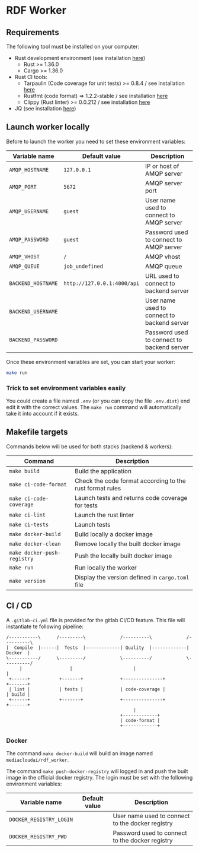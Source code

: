 # RDF Worker

## Requirements

The following tool must be installed on your computer:

* Rust development environment (see installation [here](https://www.rust-lang.org/learn/get-started))
	* Rust >= 1.36.0
	* Cargo  >= 1.36.0
* Rust CI tools:
	* Tarpaulin (Code coverage for unit tests) >= 0.8.4 / see installation [here](https://github.com/xd009642/tarpaulin)
	* Rustfmt (code format) => 1.2.2-stable / see installation [here](https://github.com/rust-lang/rustfmt)
	* Clippy (Rust linter) >= 0.0.212 / see installation [here](https://github.com/rust-lang/rust-clippy)
* JQ (see installation [here](https://stedolan.github.io/jq/download/))

## Launch worker locally

Before to launch the worker you need to set these environment variables:

| Variable name          | Default value                | Description                                 |
|------------------------|------------------------------|---------------------------------------------|
| `AMQP_HOSTNAME`        | `127.0.0.1`                  | IP or host of AMQP server                   |
| `AMQP_PORT`            | `5672`                       | AMQP server port                            |
| `AMQP_USERNAME`        | `guest`                      | User name used to connect to AMQP server    |
| `AMQP_PASSWORD`        | `guest`                      | Password used to connect to AMQP server     |
| `AMQP_VHOST`           | `/`                          | AMQP vhost                                  |
| `AMQP_QUEUE`           | `job_undefined`              | AMQP queue                                  |
| `BACKEND_HOSTNAME`     | `http://127.0.0.1:4000/api`  | URL used to connect to backend server       |
| `BACKEND_USERNAME`     |                              | User name used to connect to backend server |
| `BACKEND_PASSWORD`     |                              | Password used to connect to backend server  |

Once these environment variables are set, you can start your worker:
```bash
make run
```

### Trick to set environment variables easily

You could create a file named `.env` (or you can copy the file `.env.dist`) end edit it with the correct values.
The `make run` command will automatically take it into account if it exists.

## Makefile targets

Commands below will be used for both stacks (backend & workers):

| Command                     | Description                                              |
|-----------------------------|----------------------------------------------------------|
| `make build`                | Build the application                                    |
| `make ci-code-format`       | Check the code format according to the rust format rules |
| `make ci-code-coverage`     | Launch tests and returns code coverage for tests         |
| `make ci-lint`              | Launch the rust linter                                   |
| `make ci-tests`             | Launch tests                                             |
| `make docker-build`         | Build locally a docker image                             |
| `make docker-clean`         | Remove locally the built docker image                    |
| `make docker-push-registry` | Push the locally built docker image                      |
| `make run`                  | Run locally the worker                                   |
| `make version`              | Display the version defined in `cargo.toml` file         |

## CI / CD

A `.gitlab-ci.yml` file is provided for the gitlab CI/CD feature.
This file will instantiate te following pipeline:

<!-- language: lang-none -->
    /-----------\      /---------\             /----------\             /----------\
    |  Compile  |------|  Tests  |-------------| Quality  |-------------|  Docker  |
    \-----------/      \---------/             \----------/             \----------/
         |                  |                       |                        |
     +------+           +-------+              +---------------+          +-------+
     | lint |           | tests |              | code-coverage |          | build |
     +------+           +-------+              +---------------+          +-------+
                                                    |
                                               +-------------+
                                               | code-format |
                                               +-------------+
<!-- language: markdown -->

### Docker

The command `make docker-build` will build an image named `mediacloudai/rdf_worker`.

The command `make push-docker-registry` will logged in and push the built image in the official docker registry. The login must be set with the following environment variables:

| Variable name           | Default value              | Description                                      |
|-------------------------|----------------------------|--------------------------------------------------|
| `DOCKER_REGISTRY_LOGIN` |                            | User name used to connect to the docker registry |
| `DOCKER_REGISTRY_PWD`   |                            | Password used to connect to the docker registry  |





